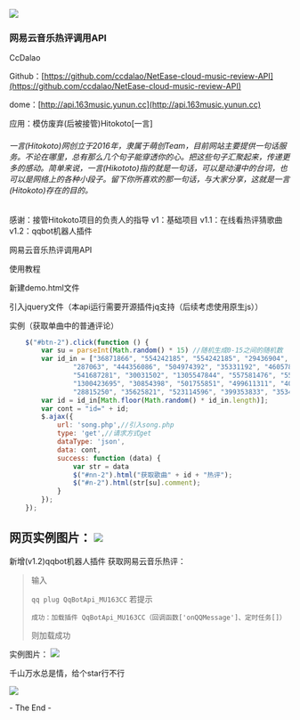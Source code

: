   

![](https://camo.githubusercontent.com/11242f3ac0e0085254f74aef68fc518501121189/68747470733a2f2f717161646170742e717069632e636e2f7478646f637069632f302f66653161396162356166626362363964373131623736623137376134366138662f30)

### **网易云音乐热评调用API**

CcDalao


Github：[https://github.com/ccdalao/NetEase-cloud-music-review-API](https://github.com/ccdalao/NetEase-cloud-music-review-API)

dome：[http://api.163music.yunun.cc](http://api.163music.yunun.cc)



应用：模仿废弃(后被接管)Hitokoto\[一言\]

###### 一言(Hitokoto)网创立于2016年，隶属于萌创Team，目前网站主要提供一句话服务。不论在哪里，总有那么几个句子能穿透你的心。把这些句子汇聚起来，传递更多的感动。简单来说，一言(Hikototo)指的就是一句话，可以是动漫中的台词，也可以是网络上的各种小段子。留下你所喜欢的那一句话，与大家分享，这就是一言(Hitokoto)存在的目的。

感谢：接管Hitokoto项目的负责人的指导
     v1：基础项目
     v1.1：在线看热评猜歌曲
     v1.2：qqbot机器人插件


网易云音乐热评调用API

使用教程

新建demo.html文件

引入jquery文件（本api运行需要开源插件jq支持（后续考虑使用原生js））

实例（获取单曲中的普通评论）

```javascript
    $("#btn-2").click(function () {
        var su = parseInt(Math.random() * 15) //随机生成0-15之间的随机数
        var id_in = ["36871866", "554242185", "554242185", "29436904", "34497036", "441618579", "504974392",
                "287063", "444356086", "504974392", "35331192", "460578703", "528273459", "426027293", "569214126",
                "541687281", "30031502", "1305547844", "557581476", "557584888", "536570450", "482988775",
                "1300423695", "30854398", "501755851", "499611311", "409649830", "411356967", "511503019", "286602",
                "28815250", "35625821", "523114596", "399353833", "35345243"]; //自定义歌曲id
        var id = id_in[Math.floor(Math.random() * id_in.length)];
        var cont = "id=" + id;
        $.ajax({
            url: 'song.php',//引入song.php
            type: 'get',//请求方式get
            dataType: 'json',
            data: cont,
            success: function (data) {
                var str = data
                $("#nn-2").html("获取歌曲" + id + "热评");
                $("#n-2").html(str[su].comment);
            }
        });
    });
```


网页实例图片：
![](http://cc.yunun.cc/usr/uploads/2018/08/2383745570.gif)
---------
新增(v1.2)qqbot机器人插件 获取网易云音乐热评：
>输入 
>
>`qq plug QqBotApi_MU163CC`
>若提示  
>
>`成功：加载插件 QqBotApi_MU163CC（回调函数['onQQMessage']、定时任务[]）` 
>
>则加载成功

实例图片：
![](http://cc.yunun.cc/usr/uploads/2018/11/1211075128.png)

















千山万水总是情，给个star行不行

![](https://camo.githubusercontent.com/7ceafa4b0c41ae17630bae426eb29a46e4cbb58e/68747470733a2f2f717161646170742e717069632e636e2f7478646f637069632f302f64313564316162323338393635356338353737393263633739623730663036642f30)

\- The End -
